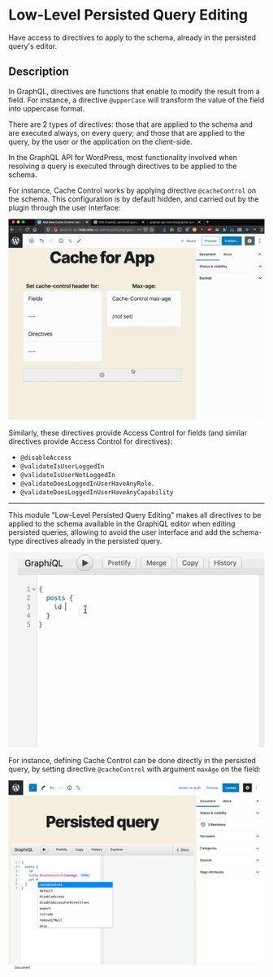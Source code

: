 # Low-Level Persisted Query Editing

Have access to directives to apply to the schema, already in the persisted query's editor.

## Description

In GraphQL, directives are functions that enable to modify the result from a field. For instance, a directive `@upperCase` will transform the value of the field into uppercase format.

There are 2 types of directives: those that are applied to the schema and are executed always, on every query; and those that are applied to the query, by the user or the application on the client-side.

In the GraphQL API for WordPress, most functionality involved when resolving a query is executed through directives to be applied to the schema. 

For instance, Cache Control works by applying directive `@cacheControl` on the schema. This configuration is by default hidden, and carried out by the plugin through the user interface:

<a href="../../images/cache-control.gif" target="_blank">![Defining a cache control policy](../../images/cache-control.gif "Defining a cache control policy")</a>

Similarly, these directives provide Access Control for fields (and similar directives provide Access Control for directives): 

- `@disableAccess`
- `@validateIsUserLoggedIn`
- `@validateIsUserNotLoggedIn`
- `@validateDoesLoggedInUserHaveAnyRole`.
- `@validateDoesLoggedInUserHaveAnyCapability`

---

This module "Low-Level Persisted Query Editing" makes all directives to be applied to the schema available in the GraphiQL editor when editing persisted queries, allowing to avoid the user interface and add the schema-type directives already in the persisted query.

<a href="../../images/schema-type-directives.gif" target="_blank">![Schema-type directives](../../images/schema-type-directives.gif "Schema-type directives")</a>

For instance, defining Cache Control can be done directly in the persisted query, by setting directive `@cacheControl` with argument `maxAge` on the field:

<a href="../../images/low-level-persisted-query-editing.png" target="_blank">![Schema-type directives available in the Persisted queries editor](../../images/low-level-persisted-query-editing.png "Schema-type directives available in the Persisted queries editor")</a>

